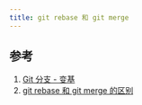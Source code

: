 ```yaml
---
title: git rebase 和 git merge
---
```


## 参考

1. [Git 分支 - 变基](https://git-scm.com/book/zh/v2/Git-%e5%88%86%e6%94%af-%e5%8f%98%e5%9f%ba)
2. [git rebase 和 git merge 的区别](https://www.jianshu.com/p/f23f72251abc)
